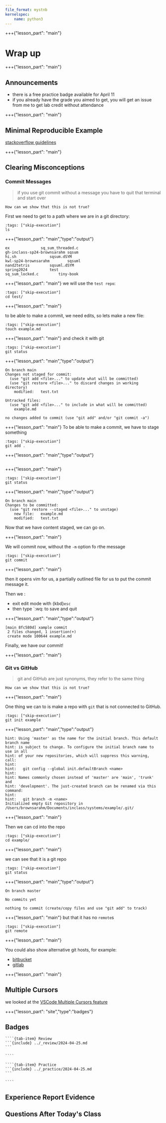 ```yaml
---
file_format: mystnb
kernelspec:
    name: python3
---
```


+++{"lesson_part": "main"}

# Wrap up

+++{"lesson_part": "main"}

## Announcements

- there is a free practice badge available for April 11
- if you already have the grade you aimed to get, you will get an issue from me to get lab credit without attendance


+++{"lesson_part": "main"}

## Minimal Reproducible Example

[stackoverflow guidelines](https://stackoverflow.com/help/minimal-reproducible-example)

+++{"lesson_part": "main"}

## Clearing Misconceptions


### Commit Messages 

> if you use git commit without a message you have to quit that terminal and start over

```{note}
How can we show that this is not true?
```

First we need to get to a path where we are in a git directory:
```{code-cell} bash
:tags: ["skip-execution"]
ls
```

+++{"lesson_part": "main","type":"output"}

```{code-block} console
ex				sq_sum_threaded.c
gh-inclass-sp24-brownsarahm	sqsum
hi.sh				sqsum.dSYM
kwl-sp24-brownsarahm		sqsuml
nand2tetris			sqsuml.dSYM
spring2024			test
sq_sum_locked.c			tiny-book
```

+++{"lesson_part": "main"}
we will use the `test repo`:

```{code-cell} bash
:tags: ["skip-execution"]
cd test/
```


+++{"lesson_part": "main"}

to be able to make a commit, we need edits, so lets make a new file: 

```{code-cell} bash
:tags: ["skip-execution"]
touch example.md
```


+++{"lesson_part": "main"}
and check it with git
```{code-cell} bash
:tags: ["skip-execution"]
git status
```

+++{"lesson_part": "main","type":"output"}

```{code-block} console
On branch main
Changes not staged for commit:
  (use "git add <file>..." to update what will be committed)
  (use "git restore <file>..." to discard changes in working directory)
	modified:   test.txt

Untracked files:
  (use "git add <file>..." to include in what will be committed)
	example.md

no changes added to commit (use "git add" and/or "git commit -a")
```

+++{"lesson_part": "main"}
To be able to make a commit, we have to stage something

```{code-cell} bash
:tags: ["skip-execution"]
git add .
```

+++{"lesson_part": "main","type":"output"}

```{code-block} console
```

+++{"lesson_part": "main"}

```{code-cell} bash
:tags: ["skip-execution"]
git status
```

+++{"lesson_part": "main","type":"output"}

```{code-block} console
On branch main
Changes to be committed:
  (use "git restore --staged <file>..." to unstage)
	new file:   example.md
	modified:   test.txt

```

Now that we have content staged, we can go on. 

+++{"lesson_part": "main"}

We will commit now, without the `-m` option fo rthe message
```{code-cell} bash
:tags: ["skip-execution"]
git commit 
```

+++{"lesson_part": "main"}

then it opens vim for us, a partially outlined file for us to put the
commit message it. 

Then we :
- exit edit mode with {kbd}`esc` 
- then type `:wq: to save and quit



+++{"lesson_part": "main","type":"output"}

```{code-block} console
[main 8fc580d] xample commit
 2 files changed, 1 insertion(+)
 create mode 100644 example.md
```

Finally, we have our commit! 


+++{"lesson_part": "main"}

### Git vs GitHub

> git and GitHub are just synonyms, they refer to the same thing

```{note}
How can we show that this is not true?
```

+++{"lesson_part": "main"}

One thing we can to is make a repo with `git` that is not connected to GitHub. 

```{code-cell} bash
:tags: ["skip-execution"]
git init example
```

+++{"lesson_part": "main","type":"output"}

```{code-block} console
hint: Using 'master' as the name for the initial branch. This default branch name
hint: is subject to change. To configure the initial branch name to use in all
hint: of your new repositories, which will suppress this warning, call:
hint: 
hint: 	git config --global init.defaultBranch <name>
hint: 
hint: Names commonly chosen instead of 'master' are 'main', 'trunk' and
hint: 'development'. The just-created branch can be renamed via this command:
hint: 
hint: 	git branch -m <name>
Initialized empty Git repository in /Users/brownsarahm/Documents/inclass/systems/example/.git/
```

+++{"lesson_part": "main"}

Then we can cd into the repo
```{code-cell} bash
:tags: ["skip-execution"]
cd example/
```



+++{"lesson_part": "main"}

we can see that it is a git repo

```{code-cell} bash
:tags: ["skip-execution"]
git status
```

+++{"lesson_part": "main","type":"output"}

```{code-block} console
On branch master

No commits yet

nothing to commit (create/copy files and use "git add" to track)
```

+++{"lesson_part": "main"}
but that it has no `remote`s

```{code-cell} bash
:tags: ["skip-execution"]
git remote
```

+++{"lesson_part": "main"}


You could also show alternative git hosts, for example:
- [bitbucket](https://bitbucket.org/product/guides/getting-started/overview#a-brief-overview-of-bitbucket)
- [gitlab](https://about.gitlab.com/platform/)


+++{"lesson_part": "main"}

## Multiple Cursors

we looked at the [VSCode Multiple Cursors feature](https://code.visualstudio.com/docs/editor/codebasics#_multiple-selections-multicursor)

+++{"lesson_part": "site","type":"badges"}




## Badges

`````{tab-set}
````{tab-item} Review
```{include} ../_review/2024-04-25.md
```

````

````{tab-item} Practice
```{include} ../_practice/2024-04-25.md
```

````
`````



## Experience Report Evidence

## Questions After Today's Class 